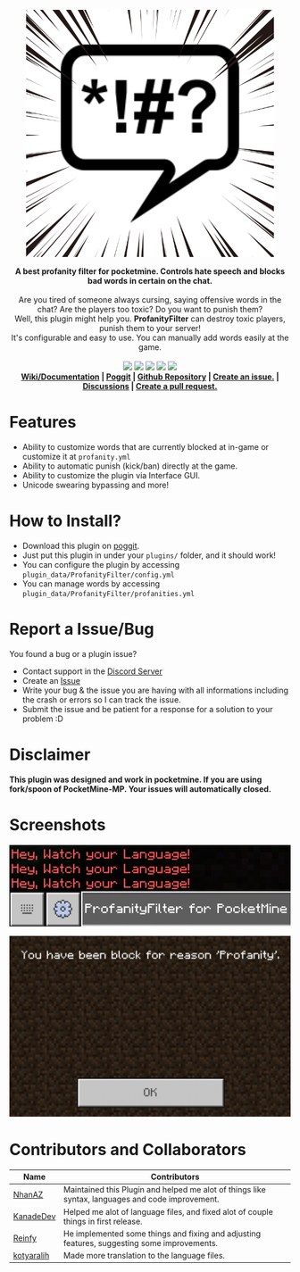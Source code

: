 <p align="center"><a href="https://poggit.pmmp.io/p/ProfanityFilter/"><img src="https://raw.githubusercontent.com/ReinfyTeam/ProfanityFilter/xqwtxon-patch-2/ProfanityFilter.png"></a></p>
<p align="center">
  <b>A best profanity filter for pocketmine. Controls hate speech and blocks bad words in certain on the chat.</b><br><br>
  Are you tired of someone always cursing, saying offensive words in the chat? Are the players too toxic? Do you want to punish them? <br>
  Well, this plugin might help you. <b>ProfanityFilter</b> can destroy toxic players, punish them to your server! <br>
  It's configurable and easy to use. You can manually add words easily at the game. <br><br>
  <a href="https://poggit.pmmp.io/p/ProfanityFilter"><img src="https://poggit.pmmp.io/shield.state/ProfanityFilter"></a> <a href="https://poggit.pmmp.io/p/ProfanityFilter"><img src="https://poggit.pmmp.io/shield.api/ProfanityFilter"></a> <a href="https://poggit.pmmp.io/p/ProfanityFilter"><img src="https://poggit.pmmp.io/shield.dl.total/ProfanityFilter"></a> <a href="https://poggit.pmmp.io/p/ProfanityFilter"><img src="https://poggit.pmmp.io/shield.dl/ProfanityFilter"></a> <a href="https://gitlocalize.com/repo/8866/whole_project?utm_source=badge"> <img src="https://gitlocalize.com/repo/8866/whole_project/badge.svg" /> </a>
  <br>
  <b>
  <a href="https://github.com/ReinfyTeam/ProfanityFilter/wiki">Wiki/Documentation</a> | <a href="https://poggit.pmmp.io/p/ProfanityFilter">Poggit</a> | <a href="https://github.com/ReinfyTeam/ProfanityFilter/">Github Repository</a> | <a href="https://github.com/ReinfyTeam/ProfanityFilter/issues">Create an issue.</a> | <a href="https://github.com/ReinfyTeam/ProfanityFilter/discussions">Discussions</a> | <a href="https://github.com/ReinfyTeam/ProfanityFilter/pulls">Create a pull request.</a>
  </b>
</p>



# Features
- Ability to customize words that are currently blocked at in-game or customize it at `profanity.yml`
- Ability to automatic punish (kick/ban) directly at the game.
- Ability to customize the plugin via Interface GUI.
- Unicode swearing bypassing and more!

# How to Install?
- Download this plugin on [poggit](https://poggit.pmmp.io/p/ProfanityFilter).
- Just put this plugin in under your `plugins/` folder, and it should work!<br>
- You can configure the plugin by accessing `plugin_data/ProfanityFilter/config.yml`
- You can manage words by accessing `plugin_data/ProfanityFilter/profanities.yml`

# Report a Issue/Bug
You found a bug or a plugin issue?
- Contact support in the [Discord Server](https://discord.gg/v2rNeHaptd)
- Create an [Issue](https://github.com/ReinfyTeam/ProfanityFilter/issues)
- Write your bug & the issue you are having with all informations including the crash or errors so I can track the issue.
- Submit the issue and be patient for a response for a solution to your problem :D

# Disclaimer
**This plugin was designed and work in pocketmine. If you are using fork/spoon of PocketMine-MP. Your issues will automatically closed.**

# Screenshots
[![](https://raw.githubusercontent.com/ReinfyTeam/ProfanityFilter/stable/chat-filter.jpg)](https://poggit.pmmp.io/p/ProfanityFilter)

[![](https://raw.githubusercontent.com/ReinfyTeam/ProfanityFilter/stable/punish-from-player.jpg)](https://poggit.pmmp.io/p/ProfanityFilter)

# Contributors and Collaborators
| Name                                        | Contributors                                                                                     |
|---------------------------------------------|--------------------------------------------------------------------------------------------------|
| [NhanAZ](https://github.com/NhanAZ)         | Maintained this Plugin and helped me alot of things like syntax, languages and code improvement. |
| [KanadeDev](https://github.com/KanadeDev)   | Helped me alot of language files, and fixed alot of couple things in first release.              |
| [Reinfy](https://github.com/Reinfy)         | He implemented some things and fixing and adjusting features, suggesting some improvements.      |
| [kotyaralih](https://github.com/kotyaralih) | Made more translation to the language files.                                                     |
